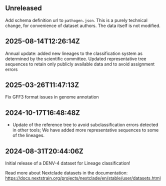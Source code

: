 ## Unreleased

Add schema definition url to `pathogen.json`. This is a purely technical change, for convenience of dataset authors. The data itself is not modified.

## 2025-08-14T12:26:14Z

Annual update: added new lineages to the classification system as determined by the scientific committee.
Updated representative tree sequences to retain only publicly available data and to avoid assignment errors

## 2025-03-26T11:47:13Z

Fix GFF3 format issues in genome annotation


## 2024-10-17T16:48:48Z

- Update of the reference tree to avoid subclassification errors detected in other tools; We have added more representative sequences to some of the lineages.

## 2024-08-31T20:44:06Z

Initial release of a DENV-4 dataset for Lineage classification!

Read more about Nextclade datasets in the documentation: https://docs.nextstrain.org/projects/nextclade/en/stable/user/datasets.html
